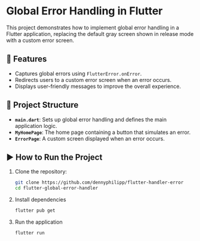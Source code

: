 # Global Error Handling in Flutter

This project demonstrates how to implement global error handling in a Flutter application, replacing the default gray screen shown in release mode with a custom error screen.

## 🚀 Features

- Captures global errors using `FlutterError.onError`.
- Redirects users to a custom error screen when an error occurs.
- Displays user-friendly messages to improve the overall experience.

## 📂 Project Structure

- **`main.dart`**: Sets up global error handling and defines the main application logic.
- **`MyHomePage`**: The home page containing a button that simulates an error.
- **`ErrorPage`**: A custom screen displayed when an error occurs.

## ▶️ How to Run the Project

1. Clone the repository:

   ```bash
   git clone https://github.com/dennyphilipp/flutter-handler-error
   cd flutter-global-error-handler
   
2. Install dependencies
    ```bash
   flutter pub get
   
3. Run the application
    ```bash
   flutter run


